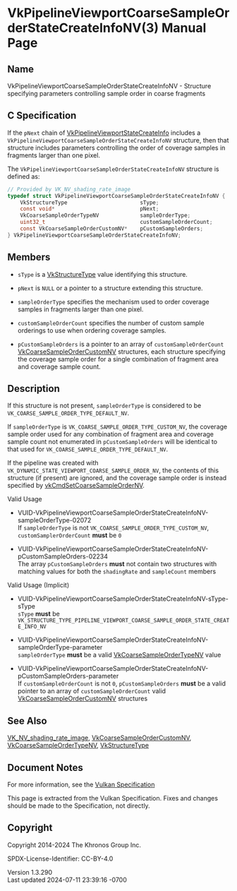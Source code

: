 # VkPipelineViewportCoarseSampleOrderStateCreateInfoNV(3) Manual Page

## Name

VkPipelineViewportCoarseSampleOrderStateCreateInfoNV - Structure
specifying parameters controlling sample order in coarse fragments



## <a href="#_c_specification" class="anchor"></a>C Specification

If the `pNext` chain of
[VkPipelineViewportStateCreateInfo](https://registry.khronos.org/vulkan/specs/1.3-extensions/man/html/VkPipelineViewportStateCreateInfo.html)
includes a `VkPipelineViewportCoarseSampleOrderStateCreateInfoNV`
structure, then that structure includes parameters controlling the order
of coverage samples in fragments larger than one pixel.

The `VkPipelineViewportCoarseSampleOrderStateCreateInfoNV` structure is
defined as:

``` c
// Provided by VK_NV_shading_rate_image
typedef struct VkPipelineViewportCoarseSampleOrderStateCreateInfoNV {
    VkStructureType                       sType;
    const void*                           pNext;
    VkCoarseSampleOrderTypeNV             sampleOrderType;
    uint32_t                              customSampleOrderCount;
    const VkCoarseSampleOrderCustomNV*    pCustomSampleOrders;
} VkPipelineViewportCoarseSampleOrderStateCreateInfoNV;
```

## <a href="#_members" class="anchor"></a>Members

- `sType` is a [VkStructureType](https://registry.khronos.org/vulkan/specs/1.3-extensions/man/html/VkStructureType.html) value identifying
  this structure.

- `pNext` is `NULL` or a pointer to a structure extending this
  structure.

- `sampleOrderType` specifies the mechanism used to order coverage
  samples in fragments larger than one pixel.

- `customSampleOrderCount` specifies the number of custom sample
  orderings to use when ordering coverage samples.

- `pCustomSampleOrders` is a pointer to an array of
  `customSampleOrderCount`
  [VkCoarseSampleOrderCustomNV](https://registry.khronos.org/vulkan/specs/1.3-extensions/man/html/VkCoarseSampleOrderCustomNV.html)
  structures, each structure specifying the coverage sample order for a
  single combination of fragment area and coverage sample count.

## <a href="#_description" class="anchor"></a>Description

If this structure is not present, `sampleOrderType` is considered to be
`VK_COARSE_SAMPLE_ORDER_TYPE_DEFAULT_NV`.

If `sampleOrderType` is `VK_COARSE_SAMPLE_ORDER_TYPE_CUSTOM_NV`, the
coverage sample order used for any combination of fragment area and
coverage sample count not enumerated in `pCustomSampleOrders` will be
identical to that used for `VK_COARSE_SAMPLE_ORDER_TYPE_DEFAULT_NV`.

If the pipeline was created with
`VK_DYNAMIC_STATE_VIEWPORT_COARSE_SAMPLE_ORDER_NV`, the contents of this
structure (if present) are ignored, and the coverage sample order is
instead specified by
[vkCmdSetCoarseSampleOrderNV](https://registry.khronos.org/vulkan/specs/1.3-extensions/man/html/vkCmdSetCoarseSampleOrderNV.html).

Valid Usage

- <a
  href="#VUID-VkPipelineViewportCoarseSampleOrderStateCreateInfoNV-sampleOrderType-02072"
  id="VUID-VkPipelineViewportCoarseSampleOrderStateCreateInfoNV-sampleOrderType-02072"></a>
  VUID-VkPipelineViewportCoarseSampleOrderStateCreateInfoNV-sampleOrderType-02072  
  If `sampleOrderType` is not `VK_COARSE_SAMPLE_ORDER_TYPE_CUSTOM_NV`,
  `customSamplerOrderCount` **must** be `0`

- <a
  href="#VUID-VkPipelineViewportCoarseSampleOrderStateCreateInfoNV-pCustomSampleOrders-02234"
  id="VUID-VkPipelineViewportCoarseSampleOrderStateCreateInfoNV-pCustomSampleOrders-02234"></a>
  VUID-VkPipelineViewportCoarseSampleOrderStateCreateInfoNV-pCustomSampleOrders-02234  
  The array `pCustomSampleOrders` **must** not contain two structures
  with matching values for both the `shadingRate` and `sampleCount`
  members

Valid Usage (Implicit)

- <a
  href="#VUID-VkPipelineViewportCoarseSampleOrderStateCreateInfoNV-sType-sType"
  id="VUID-VkPipelineViewportCoarseSampleOrderStateCreateInfoNV-sType-sType"></a>
  VUID-VkPipelineViewportCoarseSampleOrderStateCreateInfoNV-sType-sType  
  `sType` **must** be
  `VK_STRUCTURE_TYPE_PIPELINE_VIEWPORT_COARSE_SAMPLE_ORDER_STATE_CREATE_INFO_NV`

- <a
  href="#VUID-VkPipelineViewportCoarseSampleOrderStateCreateInfoNV-sampleOrderType-parameter"
  id="VUID-VkPipelineViewportCoarseSampleOrderStateCreateInfoNV-sampleOrderType-parameter"></a>
  VUID-VkPipelineViewportCoarseSampleOrderStateCreateInfoNV-sampleOrderType-parameter  
  `sampleOrderType` **must** be a valid
  [VkCoarseSampleOrderTypeNV](https://registry.khronos.org/vulkan/specs/1.3-extensions/man/html/VkCoarseSampleOrderTypeNV.html) value

- <a
  href="#VUID-VkPipelineViewportCoarseSampleOrderStateCreateInfoNV-pCustomSampleOrders-parameter"
  id="VUID-VkPipelineViewportCoarseSampleOrderStateCreateInfoNV-pCustomSampleOrders-parameter"></a>
  VUID-VkPipelineViewportCoarseSampleOrderStateCreateInfoNV-pCustomSampleOrders-parameter  
  If `customSampleOrderCount` is not `0`, `pCustomSampleOrders` **must**
  be a valid pointer to an array of `customSampleOrderCount` valid
  [VkCoarseSampleOrderCustomNV](https://registry.khronos.org/vulkan/specs/1.3-extensions/man/html/VkCoarseSampleOrderCustomNV.html)
  structures

## <a href="#_see_also" class="anchor"></a>See Also

[VK_NV_shading_rate_image](https://registry.khronos.org/vulkan/specs/1.3-extensions/man/html/VK_NV_shading_rate_image.html),
[VkCoarseSampleOrderCustomNV](https://registry.khronos.org/vulkan/specs/1.3-extensions/man/html/VkCoarseSampleOrderCustomNV.html),
[VkCoarseSampleOrderTypeNV](https://registry.khronos.org/vulkan/specs/1.3-extensions/man/html/VkCoarseSampleOrderTypeNV.html),
[VkStructureType](https://registry.khronos.org/vulkan/specs/1.3-extensions/man/html/VkStructureType.html)

## <a href="#_document_notes" class="anchor"></a>Document Notes

For more information, see the <a
href="https://registry.khronos.org/vulkan/specs/1.3-extensions/html/vkspec.html#VkPipelineViewportCoarseSampleOrderStateCreateInfoNV"
target="_blank" rel="noopener">Vulkan Specification</a>

This page is extracted from the Vulkan Specification. Fixes and changes
should be made to the Specification, not directly.

## <a href="#_copyright" class="anchor"></a>Copyright

Copyright 2014-2024 The Khronos Group Inc.

SPDX-License-Identifier: CC-BY-4.0

Version 1.3.290  
Last updated 2024-07-11 23:39:16 -0700
